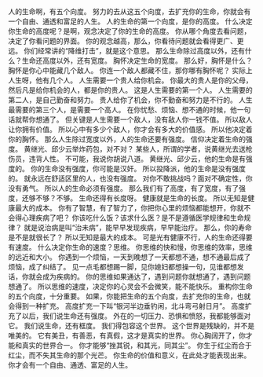 人的生命啊，有五个向度。
努力的去从这五个向度，去扩充你的生命，你就会有一个自由、通透和富足的人生。
人的生命的第一个向度，是你的高度。
什么决定你生命的高度呢？是啊，观念决定了你的生命的高度。
你从哪个角度去看问题，决定了你看问题的界面。
你的观念越高，那么，你看待问题就会看得更广、更远。
你们经常讲的“降维打击”，就是这个意思。
那么生命除过高度以外，还有什么？生命还高度以外，还有宽度。
胸怀决定生命的宽度。
那么好，胸怀是什么？胸怀是你心中能藏几个敌人。
你连一个敌人都藏不住，那你哪有胸怀呢？
实际上人生呀，他有几个人。
人生需要一个贵人给你机会。
你最大的贵人是你的父母，然后凡是给你机会的人，都是你的贵人。
这是人生需要的第一个人。
人生需要的第二人，是自己勤奋和努力。
贵人给你了机会，你不勤奋和努力是不行的。
人生最需要的第三个人，是需要一个高人。
在你忧愁、烦恼、想不通的时候，他一句话就帮你想通了。
但关键是人生需要一个敌人，没有敌人你一钱不值。
所以敌人让你拥有价值。
所以心中有多少个敌人，你才会有多大的价值感。
所以他决定着你的胸怀。
那么人生除过宽度以外，人的生命还要有强度。
信仰决定着生命的强度。
黄继光、邱少云举炸药包，对不对？
某些人，所谓的学者，说黄继光去送枪伤员，违背人性。
不可能，我说你胡说八道。
黄继光、邱少云，他的生命是有强度的。
你的生命没有强度，你可能是汉奸。
所以投降派，他的生命是没有强度的。
就永远在舒适区里的人，也没有强度。
对你不敢挑战吗？面对不确定性，你没有勇气。
所以人的生命必须有强度。
那么我们有了高度，有了宽度，有了强度，还够不够？不够。
生命还得有长度呀。
健康就是生命的长度。
所以无知是健康最大的成本。
你有了智慧，有了智力了，你把你心里的烦恼都能想开，你就不会得心理疾病了吧？
你该吃什么饭？该求什么医？是不是遵循医学规律和生命规律？
就是说治病是叫“治未病”，能早早发现疾病，早早能治疗。
那么，你的寿命是不是就很长了？
所以无知是最大的成本。
可是光有健康不行，人的生命还得要有速度。
什么决定你生命的速度？思维。
你思维的快和慢，你思维的效率，思维的远近和大小。
你遇到一个烦恼，一天到晚想了一天都想不通，想不通最后成了烦恼，成了纠结了。
见一点毛都想踢一脚，见你媳妇都想操一句，见谁都想发话，你就会成为疾病的。
你的思维如果通达了，遇到问题你就想通了，遇到问题想通了。
所以思维的速度，决定你的心灵会不会微笑，能不能快乐。
重构你生命的五个向度，十分重要。
如果，你能把生命的五个向度，去扩充你的生命，也就会得到一种扩充。
高度扩充一下叫“银河半边垂钓闲，北斗弯弓射日月”。
高度扩充了以后，我们说生命还有强度。
外在的一切压力、恐惧和愤怒，我都能够面对它。
我们说生命，还有框度。
我们得包容这个世界。
这个世界是残缺的，并不是唯美的。
它有美丑，有善恶，有真假，这才是真实的世界。
你心胸阔开了，你才能和真实的世界合一。
你才能够“挫其锐，和其光，同其尘”。
你生于红尘而合于红尘，而不失其生命的那个光芒。
你生命的价值和意义，在此处才能表现出来。
你才会有一个自由、通透、富足的人生。